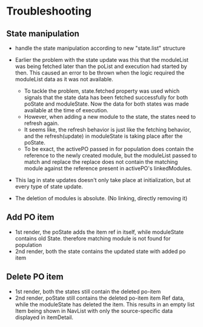 # Troubleshooting

## State manipulation

- handle the state manipulation according to new "state.list" structure

- Earlier the problem with the state update was this that the moduleList was being fetched later than the poList and execution had started by then. This caused an error to be thrown when the logic required the moduleList data as it was not available.
  - To tackle the problem, state.fetched property was used which signals that the state data has been fetched successfully for both poState and moduleState. Now the data for both states was made available at the time of execution.
  - However, when adding a new module to the state, the states need to refresh again.
  - It seems like, the refresh behavior is just like the fetching behavior, and the refresh(update) in moduleState is taking place after the poState.
  - To be exact, the activePO passed in for population does contain the reference to the newly created module, but the moduleList passed to match and replace the replace does not contain the matching module against the reference present in activePO's linkedModules.
- This lag in state updates doesn't only take place at initialization, but at every type of state update.

- The deletion of modules is absolute. (No linking, directly removing it)

## Add PO item

- 1st render, the poState adds the item ref in itself, while moduleState contains old State. therefore matching module is not found for population
- 2nd render, both the state contains the updated state with added po item

## Delete PO item

- 1st render, both the states still contain the deleted po-item
- 2nd render, poState still contains the deleted po-item item Ref data, while the moduleState has deleted the item. This results in an empty list Item being shown in NavList with only the source-specific data displayed in itemDetail.
